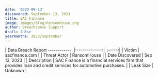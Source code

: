 ```yaml
---
date: '2023-09-13'
discovered: September 13, 2023
title: SAC Finance
image: images/blog/RansomHouse.png
author: Breachsense Support
draft: false
yearmonths: 2023/september
---
```



| Data Breach Report
------------:     |:-------------:    | :-----:|
| Victim      | sacfinance.com      | 
| Threat Actor      | RansomHouse      | 
| Date Discovered      | Sep 13, 2023      | 
| Description      | SAC Finance is a financial services firm that provides loan and credit services for automotive purchases.      | 
| Leak Size      | Unknown      | 

